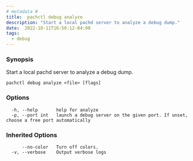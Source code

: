 ```yaml
---
# metadata # 
title:  pachctl debug analyze
description: "Start a local pachd server to analyze a debug dump."
date:  2022-10-11T16:50:12-04:00
tags:
  - debug
---
```


### Synopsis

Start a local pachd server to analyze a debug dump.

```
pachctl debug analyze <file> [flags]
```

### Options

```
  -h, --help       help for analyze
  -p, --port int   launch a debug server on the given port. If unset, choose a free port automatically
```

### Inherited Options

```
      --no-color   Turn off colors.
  -v, --verbose    Output verbose logs
```

